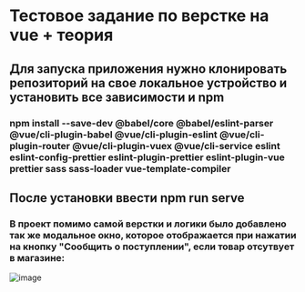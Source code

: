 # Тестовое задание по верстке на vue + теория

## Для запуска приложения нужно клонировать репозиторий на свое локальное устройство и установить все зависимости и npm <br>
### npm install --save-dev @babel/core @babel/eslint-parser @vue/cli-plugin-babel @vue/cli-plugin-eslint @vue/cli-plugin-router @vue/cli-plugin-vuex @vue/cli-service eslint eslint-config-prettier eslint-plugin-prettier eslint-plugin-vue prettier sass sass-loader vue-template-compiler
## После установки ввести npm run serve

### В проект помимо самой верстки и логики было добавлено так же модальное окно, которое отображается при нажатии на кнопку "Сообщить о поступлении", если товар отсутвует в магазине:
![image](https://github.com/user-attachments/assets/5a6e78aa-f8f9-439b-bbd3-1577331e554e)

